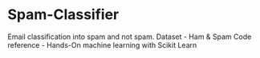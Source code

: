 # Spam-Classifier

Email classification into spam and not spam. 
Dataset - Ham & Spam
Code reference - Hands-On machine learning with Scikit Learn
